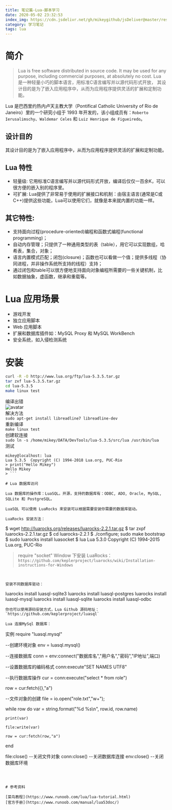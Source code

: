 ```yaml
---
title: 笔记篇-Lua-脚本学习
date: 2020-05-02 23:32:53
index_img: https://cdn.jsdelivr.net/gh/mikeygithub/jsDeliver@master/resource/img/luaa.gif
category: 学习笔记
tags: lua
---
```


# 简介

>Lua is free software distributed in source code. It may be used for any purpose, including commercial purposes, at absolutely no cost.
Lua 是一种轻量小巧的脚本语言，用标准C语言编写并以源代码形式开放， 其设计目的是为了嵌入应用程序中，从而为应用程序提供灵活的扩展和定制功能。

Lua 是巴西里约热内卢天主教大学（Pontifical Catholic University of Rio de Janeiro）里的一个研究小组于 1993 年开发的，该小组成员有：`Roberto Ierusalimschy`、`Waldemar Celes` 和 `Luiz Henrique de Figueiredo`。

## 设计目的

其设计目的是为了嵌入应用程序中，从而为应用程序提供灵活的扩展和定制功能。

## Lua 特性

- 轻量级: 它用标准C语言编写并以源代码形式开放，编译后仅仅一百余K，可以很方便的嵌入别的程序里。
- 可扩展: Lua提供了非常易于使用的扩展接口和机制：由宿主语言(通常是C或C++)提供这些功能，Lua可以使用它们，就像是本来就内置的功能一样。

## 其它特性:
- 支持面向过程(procedure-oriented)编程和函数式编程(functional programming)；
- 自动内存管理；只提供了一种通用类型的表（table），用它可以实现数组，哈希表，集合，对象；
- 语言内置模式匹配；闭包(closure)；函数也可以看做一个值；提供多线程（协同进程，并非操作系统所支持的线程）支持；
- 通过闭包和table可以很方便地支持面向对象编程所需要的一些关键机制，比如数据抽象，虚函数，继承和重载等。

# Lua 应用场景

- 游戏开发
- 独立应用脚本
- Web 应用脚本
- 扩展和数据库插件如：MySQL Proxy 和 MySQL WorkBench
- 安全系统，如入侵检测系统

# 安装

````bash
curl -R -O http://www.lua.org/ftp/lua-5.3.5.tar.gz
tar zxf lua-5.3.5.tar.gz
cd lua-5.3.5
make linux test
````
编译出错  
![avatar](https://cdn.jsdelivr.net/gh/mikeygithub/jsDeliver@master/resource/img/complie-error.png)  
解决方法  
````sudo apt-get install libreadline7 libreadline-dev````  
重新编译  
`make linux test`  
创建软连接    
`sudo ln -s /home/mikey/DATA/DevTools/lua-5.3.5/src/lua /usr/bin/lua`  
测试  
```
mikey@localhost: lua
Lua 5.3.5  Copyright (C) 1994-2018 Lua.org, PUC-Rio
> print("Hello Mikey")
Hello Mikey
> ```  

# Lua 数据库访问

Lua 数据库的操作库：LuaSQL。开源，支持的数据库有：ODBC, ADO, Oracle, MySQL, SQLite 和 PostgreSQL。  

LuaSQL 可以使用 LuaRocks 来安装可以根据需要安装你需要的数据库驱动。  

LuaRocks 安装方法：

````
$ wget http://luarocks.org/releases/luarocks-2.2.1.tar.gz
$ tar zxpf luarocks-2.2.1.tar.gz
$ cd luarocks-2.2.1
$ ./configure; sudo make bootstrap
$ sudo luarocks install luasocket
$ lua
Lua 5.3.0 Copyright (C) 1994-2015 Lua.org, PUC-Rio
> require "socket"
Window 下安装 LuaRocks：`https://github.com/keplerproject/luarocks/wiki/Installation-instructions-for-Windows`
````


安装不同数据库驱动：
````
luarocks install luasql-sqlite3
luarocks install luasql-postgres
luarocks install luasql-mysql
luarocks install luasql-sqlite
luarocks install luasql-odbc
````  
你也可以使用源码安装方式，Lua Github 源码地址：`https://github.com/keplerproject/luasql`

Lua 连接MySql 数据库：

````
实例
require "luasql.mysql"

--创建环境对象
env = luasql.mysql()

--连接数据库
conn = env:connect("数据库名","用户名","密码","IP地址",端口)

--设置数据库的编码格式
conn:execute"SET NAMES UTF8"

--执行数据库操作
cur = conn:execute("select * from role")

row = cur:fetch({},"a")

--文件对象的创建
file = io.open("role.txt","w+");

while row do
    var = string.format("%d %s\n", row.id, row.name)

    print(var)

    file:write(var)

    row = cur:fetch(row,"a")
end


file:close()  --关闭文件对象
conn:close()  --关闭数据库连接
env:close()   --关闭数据库环境
````



# 参考资料

[菜鸟教程](https://www.runoob.com/lua/lua-tutorial.html)
[官方手册](https://www.runoob.com/manual/lua53doc/)  


 